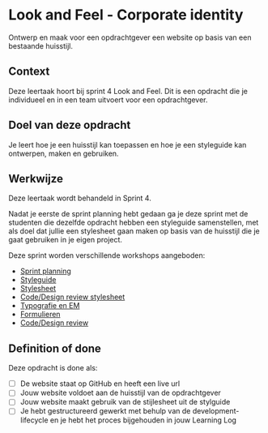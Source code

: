 # Look and Feel - Corporate identity

Ontwerp en maak voor een opdrachtgever een website op basis van een bestaande huisstijl.

## Context
Deze leertaak hoort bij sprint 4 Look and Feel. Dit is een opdracht die je individueel en in een team uitvoert voor een opdrachtgever.

## Doel van deze opdracht
Je leert hoe je een huisstijl kan toepassen en hoe je een styleguide kan ontwerpen, maken en gebruiken.

## Werkwijze
Deze leertaak wordt behandeld in Sprint 4. 

Nadat je eerste de sprint planning hebt gedaan ga je deze sprint met de studenten die dezelfde opdracht hebben een styleguide samenstellen, met als doel dat jullie een stylesheet gaan maken op basis van de huisstijl die je gaat gebruiken in je eigen project.

Deze sprint worden verschillende workshops aangeboden:

- [Sprint planning](sprint-planning.md)
- [Styleguide](styleguide.md)
- [Stylesheet](stylesheet.md)
- [Code/Design review stylesheet](code-design-review-stylesheet.md)
- [Typografie en EM](typografie-en-em.md)
- [Formulieren](formulieren.md)
- [Code/Design review](code-design-review.md)


## Definition of done

Deze opdracht is done als:

- [ ] De website staat op GitHub en heeft een live url
- [ ] Jouw website voldoet aan de huisstijl van de opdrachtgever
- [ ] Jouw website maakt gebruik van de stijlesheet uit de stylguide
- [ ] Je hebt gestructureerd gewerkt met behulp van de development-lifecycle en je hebt het proces bijgehouden in jouw Learning Log

